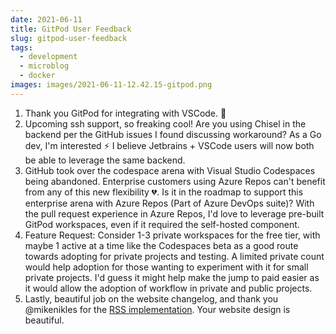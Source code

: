 ```yaml
---
date: 2021-06-11
title: GitPod User Feedback
slug: gitpod-user-feedback
tags:
  - development
  - microblog
  - docker
images: images/2021-06-11-12.42.15-gitpod.png
---
```



1. Thank you GitPod for integrating with VSCode. 🎉
2. Upcoming ssh support, so freaking cool! Are you using Chisel in the backend per the GitHub issues I found discussing workaround?
As a Go dev, I'm interested ⚡ I believe Jetbrains + VSCode users will now both be able to leverage the same backend.
1. GitHub took over the codespace arena with Visual Studio Codespaces being abandoned.
Enterprise customers using Azure Repos can't benefit from any of this new flexibility 💔.
Is it in the roadmap to support this enterprise arena with Azure Repos (Part of Azure DevOps suite)?
With the pull request experience in Azure Repos, I'd love to leverage pre-built GitPod workspaces, even if it required the self-hosted component.
1. Feature Request: Consider 1-3 private workspaces for the free tier, with maybe 1 active at a time like the Codespaces beta as a good route towards adopting for private projects and testing.
A limited private count would help adoption for those wanting to experiment with it for small private projects.
I'd guess it might help make the jump to paid easier as it would allow the adoption of workflow in private and public projects.
1. Lastly, beautiful job on the website changelog, and thank you @mikenikles for the [RSS implementation](https://github.com/gitpod-io/website/pull/395).
Your website design is beautiful.

